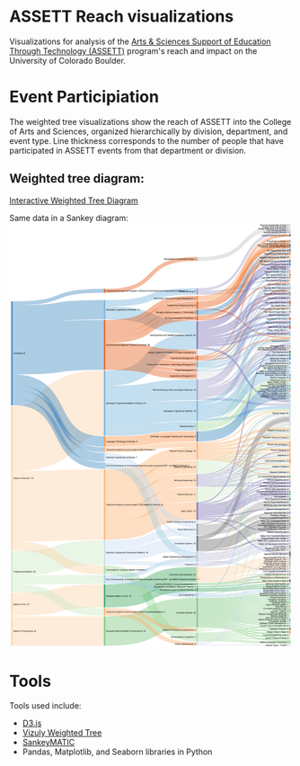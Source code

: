 # ASSETT Reach visualizations
Visualizations for analysis of the [Arts & Sciences Support of Education Through Technology (ASSETT)](https://www.colorado.edu/assett/) program's reach and impact on the University of Colorado Boulder.

# Event Participiation

The weighted tree visualizations show the reach of ASSETT into the College of Arts and Sciences, organized hierarchically by division, department, and event type. Line thickness corresponds to the number of people that have participated in ASSETT events from that department or division.

## Weighted tree diagram:
[Interactive Weighted Tree Diagram](https://jmfoster.github.io/reach/docs/weightedtree_assett.html)

Same data in a Sankey diagram:
![sankey chart](https://github.com/jmfoster/online_course_mapping/blob/master/figures/sankey_sample3.png)


# Tools 

Tools used include:
* [D3.js](https://d3js.org)
* [Vizuly Weighted Tree](http://vizuly.io) 
* [SankeyMATIC](http://sankeymatic.com)
* Pandas, Matplotlib, and Seaborn libraries in Python 
